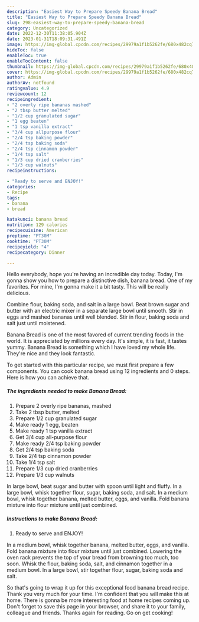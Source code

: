 ```yaml
---
description: "Easiest Way to Prepare Speedy Banana Bread"
title: "Easiest Way to Prepare Speedy Banana Bread"
slug: 298-easiest-way-to-prepare-speedy-banana-bread
category: Uncategorized
date: 2022-12-30T11:38:05.904Z
date: 2023-01-31T18:09:31.491Z
image: https://img-global.cpcdn.com/recipes/29979a1f1b5262fe/680x482cq70/banana-bread-recipe-main-photo.jpg
hideToc: false
enableToc: true
enableTocContent: false
thumbnail: https://img-global.cpcdn.com/recipes/29979a1f1b5262fe/680x482cq70/banana-bread-recipe-main-photo.jpg
cover: https://img-global.cpcdn.com/recipes/29979a1f1b5262fe/680x482cq70/banana-bread-recipe-main-photo.jpg
author: Admin
authorAv: notfound
ratingvalue: 4.9
reviewcount: 12
recipeingredient:
- "2 overly ripe bananas mashed"
- "2 tbsp butter melted"
- "1/2 cup granulated sugar"
- "1 egg beaten"
- "1 tsp vanilla extract"
- "3/4 cup allpurpose flour"
- "2/4 tsp baking powder"
- "2/4 tsp baking soda"
- "2/4 tsp cinnamon powder"
- "1/4 tsp salt"
- "1/3 cup dried cranberries"
- "1/3 cup walnuts"
recipeinstructions:

- "Ready to serve and ENJOY!"
categories:
- Recipe
tags:
- banana
- bread

katakunci: banana bread 
nutrition: 129 calories
recipecuisine: American
preptime: "PT30M"
cooktime: "PT30M"
recipeyield: "4"
recipecategory: Dinner

---
```



Hello everybody, hope you're having an incredible day today. Today, I'm gonna show you how to prepare a distinctive dish, banana bread. One of my favorites. For mine, I'm gonna make it a bit tasty. This will be really delicious.

Combine flour, baking soda, and salt in a large bowl. Beat brown sugar and butter with an electric mixer in a separate large bowl until smooth. Stir in eggs and mashed bananas until well blended. Stir in flour, baking soda and salt just until moistened.

Banana Bread is one of the most favored of current trending foods in the world. It is appreciated by millions every day. It's simple, it is fast, it tastes yummy. Banana Bread is something which I have loved my whole life. They're nice and they look fantastic.


To get started with this particular recipe, we must first prepare a few components. You can cook banana bread using 12 ingredients and 0 steps. Here is how you can achieve that.

<!--inarticleads1-->

##### The ingredients needed to make Banana Bread:

1. Prepare 2 overly ripe bananas, mashed
1. Take 2 tbsp butter, melted
1. Prepare 1/2 cup granulated sugar
1. Make ready 1 egg, beaten
1. Make ready 1 tsp vanilla extract
1. Get 3/4 cup all-purpose flour
1. Make ready 2/4 tsp baking powder
1. Get 2/4 tsp baking soda
1. Take 2/4 tsp cinnamon powder
1. Take 1/4 tsp salt
1. Prepare 1/3 cup dried cranberries
1. Prepare 1/3 cup walnuts


In large bowl, beat sugar and butter with spoon until light and fluffy. In a large bowl, whisk together flour, sugar, baking soda, and salt. In a medium bowl, whisk together banana, melted butter, eggs, and vanilla. Fold banana mixture into flour mixture until just combined. 

<!--inarticleads2-->

##### Instructions to make Banana Bread:


1. Ready to serve and ENJOY!

In a medium bowl, whisk together banana, melted butter, eggs, and vanilla. Fold banana mixture into flour mixture until just combined. Lowering the oven rack prevents the top of your bread from browning too much, too soon. Whisk the flour, baking soda, salt, and cinnamon together in a medium bowl. In a large bowl, stir together flour, sugar, baking soda and salt. 

So that's going to wrap it up for this exceptional food banana bread recipe. Thank you very much for your time. I'm confident that you will make this at home. There is gonna be more interesting food at home recipes coming up. Don't forget to save this page in your browser, and share it to your family, colleague and friends. Thanks again for reading. Go on get cooking!
